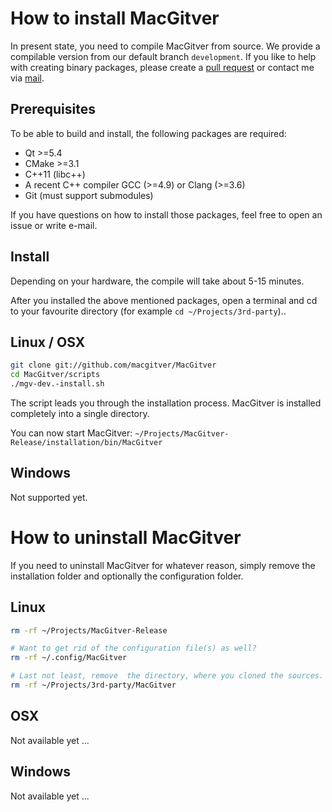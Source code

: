 # How to install MacGitver

In present state, you need to compile MacGitver from source. We provide a compilable version from our default branch `development`. If you like to help with creating binary packages, please create a [pull request](https://github.com/macgitver/MacGitver/pulls) or contact me via [mail](nils@macgitver.org).

## Prerequisites

To be able to build and install, the following packages are required:

* Qt >=5.4
* CMake >=3.1
* C++11 (libc++)
* A recent C++ compiler GCC (>=4.9) or Clang (>=3.6)
* Git (must support submodules)

If you have questions on how to install those packages, feel free to open an issue or write e-mail.

## Install

Depending on your hardware, the compile will take about 5-15 minutes.

After you installed the above mentioned packages, open a terminal and cd to your favourite directory (for example `cd ~/Projects/3rd-party`)..

## Linux / OSX

```bash
git clone git://github.com/macgitver/MacGitver
cd MacGitver/scripts
./mgv-dev.-install.sh
```

The script leads you through the installation process. MacGitver is installed completely into a single directory.

You can now start MacGitver: `~/Projects/MacGitver-Release/installation/bin/MacGitver`

## Windows

Not supported yet.

# How to uninstall MacGitver

If you need to uninstall MacGitver for whatever reason, simply remove the installation folder and optionally the configuration folder.

## Linux

```bash
rm -rf ~/Projects/MacGitver-Release

# Want to get rid of the configuration file(s) as well?
rm -rf ~/.config/MacGitver

# Last not least, remove  the directory, where you cloned the sources. For the above example:
rm -rf ~/Projects/3rd-party/MacGitver
```

## OSX

Not available yet ...

## Windows

Not available yet ...